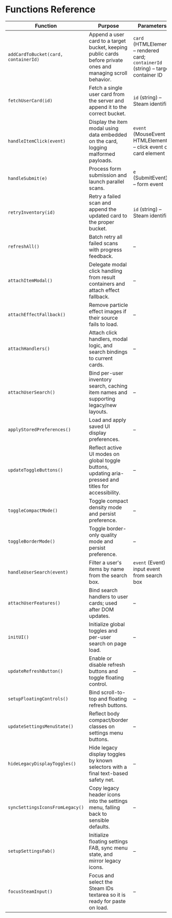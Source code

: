 # Functions Reference

| Function                             | Purpose                                                                                                       | Parameters                                                                         | Returns         | Used In                               |
| ------------------------------------ | ------------------------------------------------------------------------------------------------------------- | ---------------------------------------------------------------------------------- | --------------- | ------------------------------------- |
| `addCardToBucket(card, containerId)` | Append a user card to a target bucket, keeping public cards before private ones and managing scroll behavior. | `card` (HTMLElement) – rendered card; `containerId` (string) – target container ID | `void`          | `static/submit.js`, `static/retry.js` |
| `fetchUserCard(id)`                  | Fetch a single user card from the server and append it to the correct bucket.                                 | `id` (string) – Steam identifier                                                   | `Promise<void>` | `static/submit.js`                    |
| `handleItemClick(event)`             | Display the item modal using data embedded on the card, logging malformed payloads.                           | `event` (MouseEvent \| HTMLElement) – click event or card element                  | `void`          | `static/retry.js`                     |
| `handleSubmit(e)`                    | Process form submission and launch parallel scans.                                                            | `e` (SubmitEvent) – form event                                                     | `void`          | `static/submit.js`                    |
| `retryInventory(id)`                 | Retry a failed scan and append the updated card to the proper bucket.                                         | `id` (string) – Steam identifier                                                   | `Promise<void>` | `static/retry.js`                     |
| `refreshAll()`                       | Batch retry all failed scans with progress feedback.                                                          | –                                                                                  | `Promise<void>` | `static/retry.js`                     |
| `attachItemModal()`                  | Delegate modal click handling from result containers and attach effect fallback.                              | –                                                                                  | `void`          | `static/retry.js`                     |
| `attachEffectFallback()`             | Remove particle effect images if their source fails to load.                                                  | –                                                                                  | `void`          | `static/retry.js`                     |
| `attachHandlers()`                   | Attach click handlers, modal logic, and search bindings to current cards.                                     | –                                                                                  | `void`          | `static/retry.js`                     |
| `attachUserSearch()`                 | Bind per-user inventory search, caching item names and supporting legacy/new layouts.                         | –                                                                                  | `void`          | `static/retry.js`                     |
| `applyStoredPreferences()`           | Load and apply saved UI display preferences.                                                                  | –                                                                                  | `void`          | `static/ui.js`                        |
| `updateToggleButtons()`              | Reflect active UI modes on global toggle buttons, updating aria-pressed and titles for accessibility.         | –                                                                                  | `void`          | `static/ui.js`                        |
| `toggleCompactMode()`                | Toggle compact density mode and persist preference.                                                           | –                                                                                  | `void`          | `static/ui.js`                        |
| `toggleBorderMode()`                 | Toggle border-only quality mode and persist preference.                                                       | –                                                                                  | `void`          | `static/ui.js`                        |
| `handleUserSearch(event)`            | Filter a user's items by name from the search box.                                                            | `event` (Event) – input event from search box                                      | `void`          | `static/ui.js`                        |
| `attachUserFeatures()`               | Bind search handlers to user cards; used after DOM updates.                                                   | –                                                                                  | `void`          | `static/ui.js`                        |
| `initUI()`                           | Initialize global toggles and per-user search on page load.                                                   | –                                                                                  | `void`          | `static/ui.js`                        |
| `updateRefreshButton()`              | Enable or disable refresh buttons and toggle floating control.                                                | –                                                                                  | `void`          | `static/retry.js`                     |
| `setupFloatingControls()`            | Bind scroll-to-top and floating refresh buttons.                                                              | –                                                                                  | `void`          | `static/retry.js`                     |
| `updateSettingsMenuState()`          | Reflect body compact/border classes on settings menu buttons.                                                 | –                                                                                  | `void`          | `static/ui.js`                        |
| `hideLegacyDisplayToggles()`         | Hide legacy display toggles by known selectors with a final text-based safety net.                            | –                                                                                  | `void`          | `static/ui.js`                        |
| `syncSettingsIconsFromLegacy()`      | Copy legacy header icons into the settings menu, falling back to sensible defaults.                           | –                                                                                  | `void`          | `static/ui.js`                        |
| `setupSettingsFab()`                 | Initialize floating settings FAB, sync menu state, and mirror legacy icons.                                   | –                                                                                  | `void`          | `static/ui.js`                        |
| `focusSteamInput()`                  | Focus and select the Steam IDs textarea so it is ready for paste on load.                                     | –                                                                                  | `void`          | `static/retry.js`                     |
